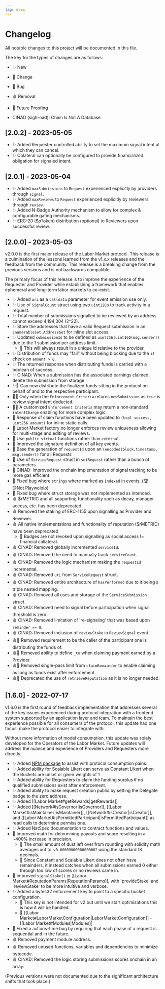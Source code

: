 ```yaml
---
tag: docs
---
```


# Changelog

All notable changes to this project will be documented in this file.

The key for the types of changes are as follows:

-   ✨ New
-   👷 Change
-   🐛 Bug
-   🩸 Removal
-   🔮 Future Proofing

-   CINAD (sigh-nad): Chain Is Not A Database

## [2.0.2] - 2023-05-05

-   ✨ Added Requester controlled ability to set the maximum signal intent at which they can cancel.
-   ✨ Colateral can optionally be configured to provide financialized obligation for signaled intent.

## [2.0.1] - 2023-05-04

-   ✨ Added `maxSubmissions` to `Request` experienced explicitly by providers through `signal`.
-   ✨ Added `maxReviews` to `Request` experienced explicitly by reviewers through `review`.
-   ✨ Added N-Badge Authority mechanism to allow for complex & configurable gating mechanisms.
-   ✨ ERC-20 ($pToken) distribution (optional) to Reviewers upon successful review.

## [2.0.0] - 2023-05-03

v2.0.0 is the first major release of the Labor Market protocol. This release is a culmination of the lessons learned
from the v1.x.x releases and the feedback from the community. This release is a breaking change from the previous
versions and is not backwards compatible.

The primary focus of this release is to improve the experience of the Requester and Provider while establishing a
framework that enables ephemeral and long-term labor markets to co-exist.

-   ✨ Added `uri` as a `calldata` parameter for event emission use only.
-   ✨ Use of `SignalCount` struct using two `uint128`s to track activity in a request.
-   ✨ Total number of submissions signalled to be reviewed by an address cannot exceed 4,194,304 (2^22).
-   ✨ Store the addresses that have a valid Request submission in an `EnumerableSet.AddressSet` for inline slot access.
-   ✨ Updated `submissionId` to be defined as `uint256(uint160(msg.sender))` due to the 1 submission per address limit.
    -   📝 This will always result in a unique id relative to the provider.
-   ✨ Distribution of funds may "fail" without being blocking due to the `if` check on `amount > 0`.
-   ✨ The returned response when distributing funds is carried with a boolean of success.
-   ✨ CINAD: When a submission has the associated earnings claimed, delete the submission from storage.
-   ✨🔮 Can now distribute the finalized funds sitting in the protocol on behalf of and to the respective participant.
-   👷🔮 Only when the `Enforcement Criteria` returns `newSubmission` as `true` is review signal intent deducted.
-   👷🔮 A customized `Enforcement Criteria` may return a non-standard `intentChange` enabling for more complex logic.
-   👷 Response of claim functions have been updated to `(bool success, uint256 amount)` for inline static calls.
-   👷 Labor Market factory no longer enforces review uniqueness allowing for multi-stage and editing of reviews.
-   👷 Use `public virtual` functions rather than `external`.
-   👷 Improved the signature definition of all key events.
-   👷 Base the generation of `requestId` upon an `(encoded(block.timestamp, msg.sender))` for all Requests
-   👷 Use of `ServiceRequest` struct in `setRequest` rather than a bunch of parameters.
-   👷 CINAD: Improved the onchain implementation of signal tracking to be more gas efficient.
-   🐛 Fixed bug where `strings` where marked as `indexed` in events. (🏆 @Not Playwololo)
-   🐛 Fixed bug where struct storage was not implemented as intended.
-   🩸 $rMETRIC and all supporting functionality such as decay, manager access, etc. has been deprecated.
-   🩸 Removed the staking of ERC-1155 upon signalling as Provider and Reviewer.
-   🩸 All native implementations and functionality of reputation ($rMETRIC) have been deprecated.
    -   📝 Badges are not revoked upon signalling as social access != financial collateral.
-   🩸 CINAD: Removed globally incremented `serviceId`.
-   🩸 CINAD: Removed the need to manually track `serviceCount`.
-   🩸 CINAD: Removed the logic mechanism making the `requestId` incremental.
-   🩸 CINAD: Removed `uri` from `ServiceRequest` struct.
-   🩸 CINAD: Removed entire architecture of `hasPerformed` due to it being a triple nested mapping.
-   🩸 CINAD: Removed all uses and storage of the `ServiceSubmission` struct.
-   🩸 CINAD: Removed need to signal before participation when signal threshold is zero.
-   🩸 CINAD: Removed limitation of 're-signaling' that was based upon `reminder == 0`.
-   🩸 CINAD: Removed inclusion of `reviewStake` in `ReviewSignal` event.
-   🩸🔮 Removed requirement to be the caller of the participant one is distributing the funds of.
-   🩸🔮 Removed ability to define `_to` when claiming payment earned by a Provider.
-   🩸🔮 Removed single-pass limit from `claimRemainder` to enable claiming as long as funds exist after enforcement.
-   🩸🔮 Deprecated the use of `retrieveReputation` as it is no longer needed.

## [1.6.0] - 2022-07-17

v1.6.0 is the first round of feedback implementation that addresses several of the key issues experienced during
protocol integration with a frontend system supported by an application layer and team. To maintain the best experience
possible for all consumers of the protocol, this update had one focus: make the protocol easier to integrate with.

Without more information of model consumption, this update was solely developed for the Operators of the Labor Market.
Future updates will address the nuance and experience of Providers and Requesters more directly.

-   ✨ Added [NPM package](https://www.npmjs.com/package/labor-markets-abi) to assist with protocol consumption pains.
-   ✨ Added ability for Scalable Likert can serve as Constant Likert when the Buckets are unset or given weights of 1
-   ✨ Added ability for Requesters to claim the funding surplus if no qualified submissions exist after enforcement.
-   ✨ Added ability to make request creation public by setting the Delegate badge to the zero address.
-   ✨ Added [[Labor Market#getRewards|getRewards]]
-   ✨ Added [[Network#isGovernor|isGovernor]], [[Labor Market#isMaintainer|isMaintainer]],
    [[Network#isCreator|isCreator]], and [[Labor Market#isPermittedParticipant|isPermittedParticipant]] as read calls to
    determine permissions.
-   ✨ Added NatSpec documentation to contract functions and values.
-   👷 Improved math for determining payouts and score resulting in a ~400% increase in precision.
    -   📝 The small amount of dust left over from rounding with solidity math averages out to ~`0.00000000000000002`
        using the standard 18 decimals.
    -   📝 Since Constant and Scalable Likert does not often have remainders, it instead catches when all submissions
        earned 0 either through too low of scores or no reviews came in.
-   👷 Improved `signalStake()` in [[Labor Market#ReputationParams|ReputationParams]], with 'provideStake' and
    'reviewStake' to be more intuitive and verbose.
-   ✨ Added a bytes32 enforcement key to point to a specific bucket configuration.
    -   📝 This key is not intended for v2 but until we start optimizations this is how it will be handled.
    -   📝 [[Labor Market#LaborMarketConfiguration|LaborMarketConfiguration]] - [[Labor Market#Modules|Modules]]
-   🐛 Fixed a actions-time bug by requiring that each phase of a request is sequential and in the future.
-   🩸 Removed payment module address.
-   🩸 Removed unused functions, variables and dependencies to minimize bytecode.
-   🩸 CINAD: Removed the logic storing submissions scores onchain in an array.

(Previous versions were not documented due to the significant architecture shifts that took place.)
